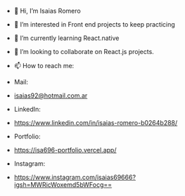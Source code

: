 - 👋 Hi, I’m Isaias Romero
- 👀 I’m interested in Front end projects to keep practicing
- 🌱 I’m currently learning React.native
- 💞️ I’m looking to collaborate on React.js projects.

- 📫 How to reach me:
- Mail:
- isaias92@hotmail.com.ar

- LinkedIn:
- https://www.linkedin.com/in/isaias-romero-b0264b288/

- Portfolio:
- https://isa696-portfolio.vercel.app/

- Instagram:
- https://www.instagram.com/isaias69666?igsh=MWRicWoxemd5bWFocg==
